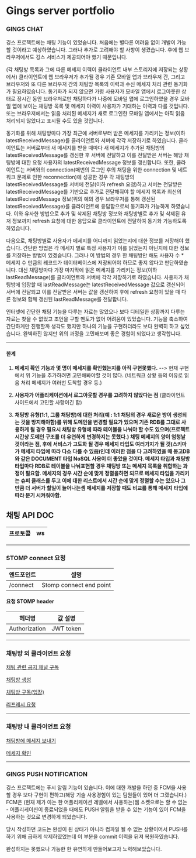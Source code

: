 # Gings server portfolio

### GINGS CHAT
깅스 프로젝트에는 채팅 기능이 있었습니다. 처음에는 별다른 어려움 없이 개발이 가능할 것이라고 예상하였습니다. 그러나 추가로 고려해야 할 사항이 생겼습니다. 후에 웹 브라우저에서도 깅스 서비스가 제공되어야 했기 때문입니다.

(각 채팅방 목록과 그에 따른 메세지 이력이 클라이언트 내부 스토리지에 저장되는 상황에서)
클라이언트에 웹 브라우저가 추가될 경우 기존 모바일 앱과 브라우저 간, 그리고 브라우저와 또 다른 브라우저 간의 채팅방 목록의 이력과 수신 메세지 처리 관련 동기화가 필요하였습니다. 동기화가 되지 않으면 가령 사용자가 모바일 앱에서 로그아웃한 상태로 장시간 동안 브라우저로만 채팅하다가 나중에 모바일 앱에 로그인하였을 경우 모바일 앱에 보이는 채팅방 목록 및 메세지 이력이 사용자가 기대하는 이력과 다를 것입니다. 또는 브라우저에서는 읽음 처리된 메세지가 새로 로그인한 모바일 앱에서는 아직 읽음 처리되지 않았다고 표시될 수도 있을 것입니다.

동기화를 위해 채팅방마다 가장 최근에 서버로부터 받은 메세지를 가리키는 정보(이하 latestReceivedMessage)를 클라이언트와 서버에 각각 저장하기로 하였습니다. 클라이언트는 서버로부터 새 메세지를 받을 때마다 새 메세지가 추가된 채팅방의 latestReceivedMessage를 갱신한 후 서버에 전달하고 이를 전달받은 서버는 해당 채팅방에 대한 요청 사용자의 latestReceivedMessage 정보를 갱신합니다. 또한, 클라이언트는 서버와의 connection(매번의 로그인 후의 채팅을 위한 connection 및 네트워크 문제로 인한 reconnection)에 성공한 경우 각 채팅방의 latestReceivedMessage를 서버에 전달(이하 refresh 요청)하고 서버는 전달받은 latestReceivedMessage를 기반으로 추가로 전달해줘야 할 메세지 목록과 최신의 latestRecivedMessage 정보(위의 예의 경우 브라우저를 통해 갱신된 latestReceivedMessage)를 클라이언트에 응답함으로써 동기화가 가능하게 하였습니다. 이와 유사한 방법으로 추가 및 삭제된 채팅방 정보와 채팅방별로 추가 및 삭제된 유저 정보까지 refresh 요청에 대한 응답으로 클라이언트에 전달하여 동기화 가능하도록 하였습니다.

다음으로, 채팅방별로 사용자가 메세지를 어디까지 읽었는지에 대한 정보를 저장해야 했습니다. 간단한 방법은 각 메세지 별로 특정 사용자가 이를 읽었는지 아닌지에 대한 정보를 저장하는 방법이 있겠습니다. 그러나 이 방법의 경우 한 채팅방만 해도 사용자 수 * 메세지 수 만큼의 레코드가 데이터베이스에 저장되어야 하므로 좋지 않다고 판단하였습니다. 대신 채팅방마다 가장 마지막에 읽은 메세지를 가리키는 정보(이하 lastReadMessage)를 클라이언트와 서버에 각각 저장하기로 하였습니다. 사용자가 채팅방에 입장할 때 lastReadMessage는 latestReceivedMessage 값으로 갱신되어 서버에 전달되고 이를 전달받은 서버는 값을 갱신하여 후에 refresh 요청이 있을 때 다른 정보와 함께 갱신된 lastReadMessage를 전달합니다.


인터넷에 간단한 채팅 기능을 다루는 자료는 많았으나 보다 디테일한 상황까지 다루는 자료는 찾을 수 없었고 조언을 구할 멘토가 없어 어려움이 있었습니다. 기능을 축소하여 간단하게만 진행할까 생각도 했지만 하나의 기능을 구현하더라도 보다 완벽히 하고 싶었습니다. 완벽하진 않지만 위의 과정을 고민해보며 좋은 경험이 되었다고 생각합니다.

---

#### 한계 
1. **메세지 확인 기능과 몇 명이 메세지를 확인했는지를 아직 구현못했다.**
 --> 현재 구현에서 위 기능을 추가하려면 고민해봐야할 것이 많다. 
 (네트워크 상황 등의 이유로 읽음 처리 메세지가 여러번 도착할 경우 등.)
 
2. **사용자가 어플리케이션에서 로그아웃할 경우를 고려하지 않았다는 점**
 (클라이언트 사이드에서 고민할 사항이긴 함)

3. **채팅방 유형(1:1, 그룹 채팅방)에 대한 처리(예 : 1:1 채팅의 경우 새로운 방이 생성되는 것을 방지해야함)를 위해 도메인을 변경할 필요가 있으며 기존 RDB를 그대로 사용하게 될 경우 필요시 채팅방 유형에 따라 테이블을 나눠야 할 수도 있으며(프로젝트 시간상 도메인 구조를 더 유연하게 변경하지는 못했다.) 채팅 메세지의 양이 엄청날 것이라는 점, 후에 서비스가 고도화 될 경우 메세지 타입도 여러가지가 될 것(스키마가 메세지 타입에 따라 다소 다를 수 있음)인데 이러한 점을 다 고려하였을 때 몽고DB와 같은 DOCUMENT 타입 NoSQL 사용이 더 좋았을 것이다. 메세지 타입과 채팅방 타입마다 RDB로 테이블을 나눠표현할 경우 채팅방 또는 메세지 목록을 취합하는 과정이 필요함. 메세지의 경우 시간 순에 맞게 정렬을하면 되므로 메세지 타입을 가리키는 슈퍼 클래스를 두고 이에 대한 리스트에서 시간 순에 맞게 정렬할 수는 있으나 그만큼 더 서버가 할일이 늘어나는셈 메세지를 저장할 때도 비교를 통해 메세지 타입에 따라 분기 시켜줘야함.**

## 채팅 API DOC
|프로토콜|ws|
|----|----|

---

### STOMP connect 요청 
|엔드포인트|설명|
| ------------ | ------------------ |
| /connect | Stomp connect end point |

#### 요청 STOMP header

|헤더명|값 설명|
|----|----|
|Authorization|JWT token|

---
### 채팅방 외 클라이언트 요청
[채팅 관련 공지 채널 구독](https://github.com/seunghx/Gings-Server/wiki/%EC%B1%84%ED%8C%85-%EA%B3%B5%EC%A7%80-%EC%B1%84%EB%84%90-%EA%B5%AC%EB%8F%85)

[채팅방 생성](https://github.com/seunghx/Gings-Server/wiki/%EC%B1%84%ED%8C%85%EB%B0%A9-%EC%83%9D%EC%84%B1)

[채팅방 구독(입장)](https://github.com/seunghx/Gings-Server/wiki/%EC%B1%84%ED%8C%85%EB%B0%A9-%EA%B5%AC%EB%8F%85(%EC%9E%85%EC%9E%A5))

[리프레시 요청](https://github.com/seunghx/Gings-Server/wiki/%EC%B1%84%ED%8C%85%EB%B0%A9-%EB%AA%A9%EB%A1%9D-%EB%B0%8F-%EC%83%81%ED%83%9C-%EB%A6%AC%ED%94%84%EB%A0%88%EC%8B%9C-%EC%9A%94%EC%B2%AD)

---

### 채팅방 내 클라이언트 요청

[채팅방에 메세지 보내기](https://github.com/seunghx/Gings-Server/wiki/%EC%B1%84%ED%8C%85%EB%B0%A9%EC%97%90-%EB%A9%94%EC%84%B8%EC%A7%80-%EB%B3%B4%EB%82%B4%EA%B8%B0)

[메세지 확인]()


---

### GINGS PUSH NOTIFICATION
깅스 프로젝트에는 푸시 알림 기능이 있습니다. 이에 대한 개발을 하던 중 FCM을 사용할 경우 보다 구현이 편하고(해당 기술 사용경험이 있는 팀원들이 있어 더 그랬습니다.) FCM은 (현재 제가 아는 한 어플리케이션 레벨에서 사용하는)웹 소켓으로는 할 수 없는 - 어플리케이션이 종료되었을 때에도 PUSH 알림을 받을 수 있는 기능이 있어 FCM을 사용하는 것으로 변경하게 되었습니다. 

당시 작성하던 코드는 완성이 된 상태가 아니라 컴파일 될 수 없는 상황이어서 PUSH를 하기 위해 급하게 삭제하였었는데 이 부분을 commit 이력을 뒤져 복원하였습니다.

완성하지는 못했으나 가능한 한 유연하게 만들어보고자 노력해보았습니다.


